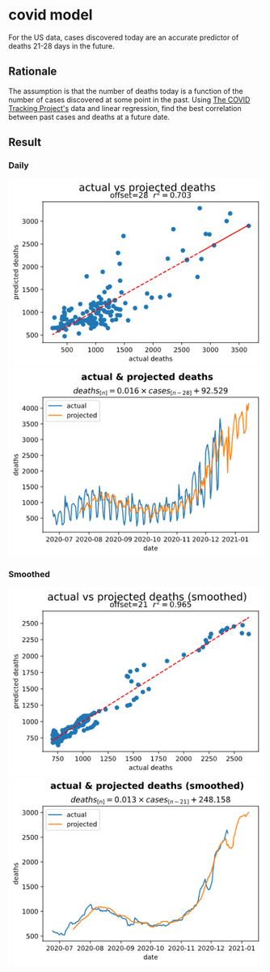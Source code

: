 # covid model

For the US data, cases discovered today are an accurate predictor of deaths 21-28 days in the future.

## Rationale

The assumption is that the number of deaths today is a function of the number of cases discovered at some point in the past. Using [The COVID Tracking Project's](https://covidtracking.com/data) data and linear regression, find the best correlation between past cases and deaths at a future date.

## Result

### Daily

![daily](daily.png)
![daily comparison](dailycomparison.png)

### Smoothed

![smoothed](smoothed.png)
![smoothed comparison](smoothedcomparison.png)
